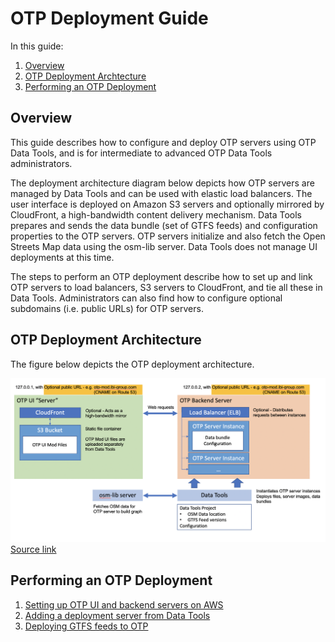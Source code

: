 # OTP Deployment Guide

In this guide:

1. [Overview](#overview)
2. [OTP Deployment Archtecture](#otp-deployment-architecture)
3. [Performing an OTP Deployment](#performing-an-otp-deployment)

## Overview

This guide describes how to configure and deploy OTP servers using OTP Data Tools, and is for intermediate to advanced OTP Data Tools administrators.

The deployment architecture diagram below depicts how OTP servers are managed by Data Tools and can be used with elastic load balancers. The user interface is deployed on Amazon S3 servers and optionally mirrored by CloudFront, a high-bandwidth content delivery mechanism. Data Tools prepares and sends the data bundle (set of GTFS feeds) and configuration properties to the OTP servers. OTP servers initialize and also fetch the Open Streets Map data using the osm-lib server.  Data Tools does not manage UI deployments at this time.

The steps to perform an OTP deployment describe how to set up and link OTP servers to load balancers, S3 servers to CloudFront, and tie all these in Data Tools. Administrators can also find how to configure optional subdomains (i.e. public URLs) for OTP servers.

## OTP Deployment Architecture

The figure below depicts the OTP deployment architecture.

![OTP Deployment Diagram](../img/otp-deployment-diagram.png)
[Source link](https://ibigroup-my.sharepoint.com/:p:/p/binh_dam/EV_e-3qGZzxIgxJy06StsuIB8TW1A50D_DeKF-aV99jIVQ?e=GMjMh7)

## Performing an OTP Deployment

1. [Setting up OTP UI and backend servers on AWS](./setting-up-aws-servers.md)
2. [Adding a deployment server from Data Tools](./add-deployment-server.md)
3. [Deploying GTFS feeds to OTP](./deploying-feeds.md)
